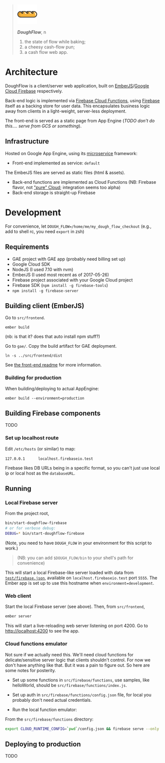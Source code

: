 >![Baguette](img/bread-icon-64.png)
>
> ***DoughFlow***, n
>
> 1. the state of flow while baking;
> 1. a cheesy cash-flow pun;
> 1. a cash flow web app.

# Architecture

DoughFlow is a client/server web application, built on [EmberJS](https://emberjs.com/)/[Google Cloud Firebase](https://firebase.google.com/docs/) respectively.

Back-end logic is implemented via [Firebase Cloud Functions](https://firebase.google.com/docs/functions/), using [Firebase](https://firebase.google.com/docs/web/setup) itself as a backing store for user data. This encapsulates business logic away from clients in a light-weight, server-less deployment.

The front-end is served as a static page from App Engine (*TODO don't do this.... serve from GCS or something*).

## Infrastructure

Hosted on Google App Engine, using its [microservice](https://cloud.google.com/appengine/docs/standard/python/microservices-on-app-engine) framework:

* Front-end implemented as service: `default`

The EmberJS files are served as static files (html & assets).

* Back-end functions are implemented as Cloud Functions
  (NB: Firebase flavor, not ["pure" Cloud](https://cloud.google.com/functions/); integration seems too alpha)
* Back-end storage is straight-up Firebase

# Development

For convenience, let `DOUGH_FLOW=/home/me/my_dough_flow_checkout` (e.g., add to shell rc, you need `export` in zsh)

## Requirements

* GAE project with GAE app (probably need billing set up)
* Google Cloud SDK
* NodeJS (I used 7.10 with nvm)
* EmberJS (I used most recent as of 2017-05-26)
* Firebase project associated with your Google Cloud project
* Firebase SDK (`npm install -g firebase-tools`)
* `npm install -g firebase-server`

## Building client (EmberJS)

Go to `src/frontend`.

```
ember build
```

(nb: is that it? does that auto install npm stuff?)

Go to `gae/`. Copy the build artifact for GAE deployment.

```
ln -s ../src/frontend/dist
```
See [the front-end readme](src/frontend/README.md) for more information.

### Building for production

When building/deploying to actual AppEngine:

```
ember build --environment=production
```

## Building Firebase components

TODO

### Set up localhost route

Edit `/etc/hosts` (or similar) to map:

`127.0.0.1      localhost.firebaseio.test`

Firebase likes DB URLs being in a specific format, so you can't just use local ip or local host as the `databaseURL`.

## Running

### Local Firebase server

From the project root, 

```bash
bin/start-doughflow-firebase
# or for verbose debug: 
DEBUG=* bin/start-doughflow-firebase
```

(Note, you need to have `DOUGH_FLOW` in your environment for this script to work.)

> (NB: you can add `$DOUGH_FLOW/bin` to your shell's path for convenience)

This will start a local Firebase-like server loaded with data from [`test/firebase.json`](test/firebase.json), available on `localhost.firebaseio.test` port `5555`. The Ember app is set up to use this hostname when `environment=development`.

### Web client

Start the local Firebase server (see above). Then, from `src/frontend`,

```bash
ember server
```

This will start a live-reloading web server listening on port 4200. Go to [http://localhost:4200](localhost:4200) to see the app.

### Cloud functions emulator

Not sure if we actually need this. We'll need cloud functions for delicate/sensitive server logic that clients shouldn't control. For now we don't have anything like that. But it was a pain to figure out. So here are some notes for posterity.

* Set up some functions in `src/firebase/functions`, use samples, like helloWorld, should be `src/firebase/functions/index.js`.

* Set up auth in `src/firebase/functions/config.json` file, for local you probably don't need actual credentials.

* Run the local function emulator:

From the `src/firebase/functions` directory:

```bash
export CLOUD_RUNTIME_CONFIG=`pwd`/config.json && firebase serve --only functions
```

## Deploying to production

TODO

